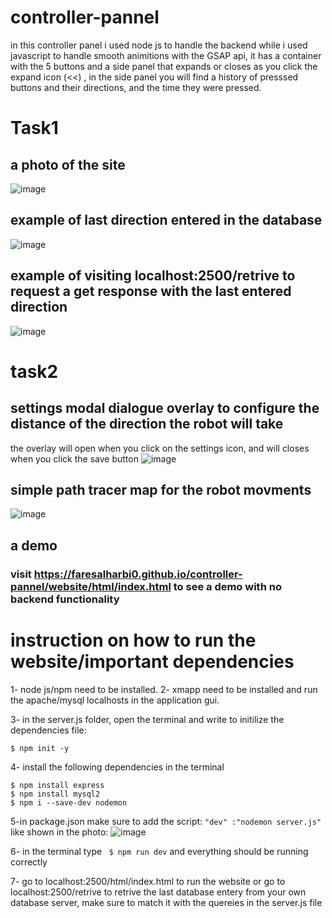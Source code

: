 # controller-pannel

in this controller panel i used node js to handle the backend while i used
javascript to handle smooth animitions with the GSAP api, it has a container with the 5 buttons
and a side panel that expands or closes as you click the expand icon (<<) , in the side panel you will find
a history of presssed buttons and their directions, and the time they were pressed.
# Task1
## a photo of the site
![image](https://github.com/faresAlharbi0/controller-pannel/assets/122399786/b221a357-aeca-455d-9d8a-c393f6f0526c)

## example of last direction entered in the database
![image](https://github.com/faresAlharbi0/controller-pannel/assets/122399786/dd80e52a-f406-4949-9830-fa6e04b6e165)

## example of visiting localhost:2500/retrive to request a get response with the last entered direction
![image](https://github.com/faresAlharbi0/controller-pannel/assets/122399786/02de0b2f-66ba-43a3-bd44-8252a192c441)

# task2

## settings modal dialogue overlay to configure the distance of the direction the robot will take
the overlay will open when you click on the settings icon, and will closes when you click the save button
![image](https://github.com/faresAlharbi0/controller-pannel/assets/122399786/9c38220e-2b34-4c0e-bf5f-3b880cd29f22)

## simple path tracer map for the robot movments
![image](https://github.com/faresAlharbi0/controller-pannel/assets/122399786/ee082430-1538-4d7d-a8f7-7a22d205b04a)



## a demo
### visit https://faresalharbi0.github.io/controller-pannel/website/html/index.html to see a demo with no backend functionality

# instruction on how to run the website/important dependencies
1- node js/npm need to be installed.
2- xmapp need to be installed and run the apache/mysql localhosts in the application gui.

3- in the server.js folder, open the terminal and write to initilize the dependencies file:
```
$ npm init -y
```
4- install the following dependencies in the terminal
```
$ npm install express
$ npm install mysql2
$ npm i --save-dev nodemon
```
5-in package.json make sure to add the script: ```"dev" :"nodemon server.js"``` like shown in the photo:
![image](https://github.com/faresAlharbi0/controller-pannel/assets/122399786/693c6695-dbfe-4261-8665-3b90f6b96829)


6- in the terminal type ``` $ npm run dev``` and everything should be running correctly


7- go to localhost:2500/html/index.html to run the website or go to localhost:2500/retrive to retrive the last database entery from your own database server, make sure to match it with the quereies in the server.js file
